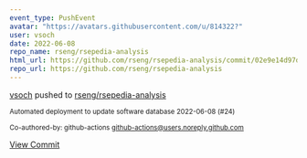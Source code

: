 ```yaml
---
event_type: PushEvent
avatar: "https://avatars.githubusercontent.com/u/814322?"
user: vsoch
date: 2022-06-08
repo_name: rseng/rsepedia-analysis
html_url: https://github.com/rseng/rsepedia-analysis/commit/02e9e14d97d53abd7b84e82a5b9aa2dc7ad0007d
repo_url: https://github.com/rseng/rsepedia-analysis
---
```


<a href='https://github.com/vsoch' target='_blank'>vsoch</a> pushed to <a href='https://github.com/rseng/rsepedia-analysis' target='_blank'>rseng/rsepedia-analysis</a>

<small>Automated deployment to update software database 2022-06-08 (#24)

Co-authored-by: github-actions <github-actions@users.noreply.github.com></small>

<a href='https://github.com/rseng/rsepedia-analysis/commit/02e9e14d97d53abd7b84e82a5b9aa2dc7ad0007d' target='_blank'>View Commit</a>